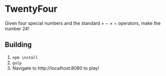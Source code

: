 # TwentyFour

Given four special numbers and the standard &plus; &minus; &times; &divide; operators, make the number 24!

## Building

1. `npm install`
2. `gulp`
3. Navigate to http://localhost:8080 to play!
